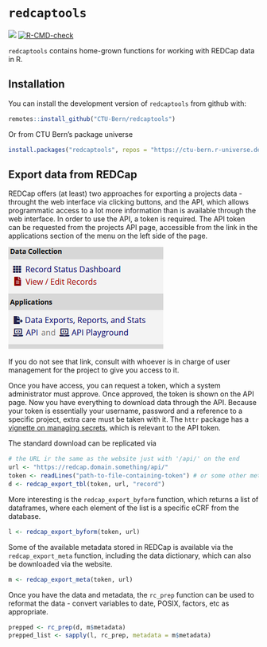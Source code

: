 
<!-- README.md is generated from README.Rmd. Please edit that file -->

# `redcaptools`

<!-- badges: start -->

[![](https://img.shields.io/badge/dev%20version-0.2.9-blue.svg)](https://github.com/CTU-Bern/redcaptools)
[![R-CMD-check](https://github.com/CTU-Bern/redcaptools/workflows/R-CMD-check/badge.svg)](https://github.com/CTU-Bern/redcaptools/actions)

<!-- badges: end -->

`redcaptools` contains home-grown functions for working with REDCap data
in R.

## Installation

You can install the development version of `redcaptools` from github
with:

<!-- install.packages("redcaptools") -->

``` r
remotes::install_github("CTU-Bern/redcaptools")
```

Or from CTU Bern’s package universe

``` r
install.packages("redcaptools", repos = "https://ctu-bern.r-universe.dev")
```

## Export data from REDCap

REDCap offers (at least) two approaches for exporting a projects data -
throught the web interface via clicking buttons, and the API, which
allows programmatic access to a lot more information than is available
through the web interface. In order to use the API, a token is required.
The API token can be requested from the projects API page, accessible
from the link in the applications section of the menu on the left side
of the page.

![](man/figures/api_link.png)

If you do not see that link, consult with whoever is in charge of user
management for the project to give you access to it.

Once you have access, you can request a token, which a system
administrator must approve. Once approved, the token is shown on the API
page. Now you have everything to download data through the API. Because
your token is essentially your username, password and a reference to a
specific project, extra care must be taken with it. The `httr` package
has a [vignette on managing
secrets](https://cran.r-project.org/web/packages/httr/vignettes/secrets.html),
which is relevant to the API token.

The standard download can be replicated via

``` r
# the URL ir the same as the website just with '/api/' on the end
url <- "https://redcap.domain.something/api/"
token <- readLines("path-to-file-containing-token") # or some other method
d <- redcap_export_tbl(token, url, "record")
```

More interesting is the `redcap_export_byform` function, which returns a
list of dataframes, where each element of the list is a specific eCRF
from the database.

``` r
l <- redcap_export_byform(token, url)
```

Some of the available metadata stored in REDCap is available via the
`redcap_export_meta` function, including the data dictionary, which can
also be downloaded via the website.

``` r
m <- redcap_export_meta(token, url)
```

Once you have the data and metadata, the `rc_prep` function can be used
to reformat the data - convert variables to date, POSIX, factors, etc as
appropriate.

``` r
prepped <- rc_prep(d, m$metadata)
prepped_list <- sapply(l, rc_prep, metadata = m$metadata)
```
